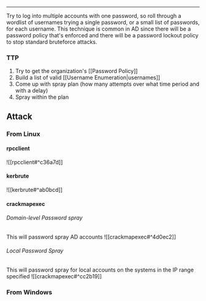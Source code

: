 -- -
Try to log into multiple accounts with one password, so roll through a wordlist of usernames trying a single password, or a small list of passwords, for each username. This technique is common in AD since there will be a password policy that's enforced and there will be a password lockout policy to stop standard bruteforce attacks. 
### TTP
1. Try to get the organization's [[Password Policy]]
2. Build a list of valid [[Username Enumeration|usernames]]
3. Come up with spray plan (how many attempts over what time period and with a delay)
4. Spray within the plan
## Attack
### From Linux
#### rpcclient
![[rpcclient#^c36a7d]]
#### kerbrute
![[kerbrute#^ab0bcd]]
#### crackmapexec
###### Domain-level Password spray
This will password spray AD accounts
![[crackmapexec#^4d0ec2]]
###### Local Password Spray
This will password spray for local accounts on the systems in the IP range specified
![[crackmapexec#^cc2b19]]
### From Windows